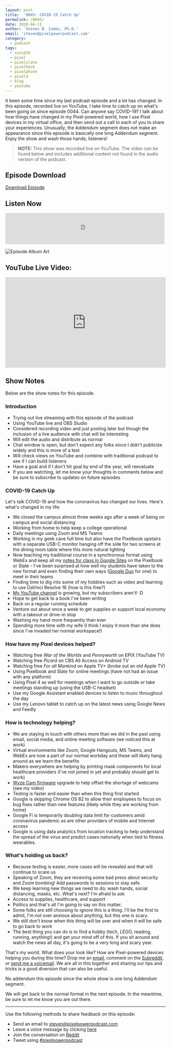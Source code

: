 ```yaml
---
layout: post
title:  '0045: COVID-19 Catch Up'
permalink: /0045/
date: 2020-04-11
author: 'Steven B. Combs, Ph.D.'
email: 'steven@pixelpowerpodcast.com'
category:
  - podcast
tags:
  - covid19
  - pixel
  - pixelslate
  - pixelbook
  - pixelphone
  - pixel4
  - blog
  - youtube
---
```


It been some time since my last podcast episode and a lot has changed. In this episode, recorded live on YouTube, I take time to catch up on what's been going on since episode 0044. Can anyone say COVID-19? I talk about how things have changed in my Pixel-powered world, how I use Pixel devices in my virtual office, and then send out a call to each of you to share your experiences. Unusually, the Addendum segment does not make an appearance since this episode is basically one long Addendum segment. Enjoy the show and wash those hands, listeners!

> **NOTE:** This show was recorded live on YouTube. The video can be found below and includes additional content not found in the audio version of the podcast.

## Episode Download

[Download Episode](https://s3-us-west-2.amazonaws.com/anchor-audio-bank/staging/2020-3-11/63708558-44100-2-e759751d4db6c.m4a)

## Listen Now

<p><iframe src="https://anchor.fm/pixelpowerpodcast/embed/episodes/0045-COVID-19-Catch-Up-ecltvt" height="98px" width="500px" frameborder="0" scrolling="no"></iframe></p>

![Episode Album Art](/images/album-art/2020/0045.png)

## YouTube Live Video:

<div style="position:relative;padding-top:56.25%;"><p><iframe src="https://www.youtube.com/embed/V46Y80tryOc" frameborder="0" allowfullscreen style="position:absolute;top:0;left:0;width:100%;height:100%;"></iframe></p>
</div>

## Show Notes

Below are the show notes for this episode.

### Introduction

* Trying out live streaming with this episode of the podcast
* Using YouTube live and OBS Studio
* Considered recording video and just posting later but though the inclusion of a live audience with chat will be interesting
* Will edit the audio and distribute as normal
* Chat window is open, but don't expect any folks since I didn't publicize widely and this is more of a test
* Will check views on YouTube and combine with traditional podcast to see if I can build listeners
* Have a goal and if I don't hit goal by end of the year, will reevaluate
* If you are watching, let me know your thoughts in comments below and be sure to subscribe to updates on future episodes

### COVID-19 Catch Up

Let's talk COVID-19 and how the coronavirus has changed our lives. Here's what's changed in my life:

* We closed the campus almost three weeks ago after a week of being on campus and social distancing
* Working from home to help keep a college operational
* Daily meetings using Zoom and MS Teams
* Working in my geek cave full time but also have the Pixelbook upstairs with a separate USB-C monitor hanging off the side for two screens at the dining room table where this more natural lighting
* Now teaching my traditional course in a synchronous format using WebEx and keep all my [notes for class in Google Sites](https://sites.google.com/site/stevencombs/home/instruction/design-thinking-in-technology) on the Pixelbook or Slate - I've been surprised at how well my students have taken to the new format and even finding their own ways ([Google Duo](https://duo.google.com) for one) to meet in their teams
* Finding time to dig into some of my hobbies such as video and learning to use DaVinci Resolve 16 (how is this free?)
* [My YouTube channel](https://www.youtube.com/user/stevencombs) is growing, but my subscribers aren't! :D
* Hope to get back to a book I've been writing
* Back on a regular running schedule
* Venture out about once a week to get supplies or support local economy with a takeout or drive-in stop
* Washing my hand more frequently than ever
* Spending more time with my wife (I think I enjoy it more than she does since I've invaded her normal workspace!)

### How have my Pixel devices helped?

* Watching free _War of the Worlds_ and _Pennyworth_ on EPIX (YouTube TV)
* Watching free _Picard_ on CBS All Access on Android TV
* Watching free _For all Mankind_ on Apple TV+ (broke out an old Apple TV)
* Using Pixelbook and Slate for online meetings (have not had an issue with any platform)
* Using Pixel 4 as well for meetings when I want to go outside or take meetings standing up (using the USB-C headset)
* Use my Google Assistant enabled devices to listen to music throughout the day
* Use my Lenovo tablet to catch up on the latest news using Google News and Feedly

### How is technology helping?

* We are staying in touch with others more than we did in the past using email, social media, and online meeting software (we noticed this at work)
* Virtual environments like Zoom, Google Hangouts, MS Teams, and WebEx are now a part of our normal workday and these will likely hang around as we learn the benefits
* Makers everywhere are helping by printing mask components for local healthcare providers (I've not joined in yet and probably should get to work)
* [Wyze Cam firmware](https://www.stevencombs.com/gadgets/2020/04/05/wyzecam-to-webcam.html) upgrade to help offset the shortage of webcams (see my video)
* Testing is faster and easier than when this thing first started
* Google is skipping Chrome OS 82 to allow their employees to focus on bug fixes rather than new features (likely while they are working from home)
* Google Fi is temporarily doubling data limit for customers amid coronavirus pandemic as are other providers of mobile and Internet access
* Google is using data analytics from location tracking to help understand the spread of the virus and predict cases nationally when tied to fitness wearables.

### What's holding us back?

* Because testing is easier, more cases will be revealed and that will continue to scare us
* Speaking of Zoom, they are receiving some bad press about security and Zoom bombing! Add passwords to sessions to stay safe.
* We keep learning new things we need to do; wash hands, social distancing, masks, etc. What's next? I'm afraid to ask
* Access to supplies, healthcare, and support
* Politics and that's all I'm going to say on this matter.
* Some folks are still choosing to ignore this is a thing. I'll be the first to admit, I'm not over anxious about anything, but this one is scary.
* We still don't know when this thing will be over and when it will be safe to go back to work
* The best thing you can do is to find a hobby (tech, LEGO, reading, running, anything!) and get your mind off of this. If you sit around and watch the news all day, it's going to be a very long and scary year.

That's my world. What does your look like? How are Pixel-powered devices helping you during this time? Drop me an [email](steven@pixelpowerpodcast.com), comment on the [Subreddit](https://www.reddit.com/r/pixelpowerpodcast/), or [send me a voicemail](https://anchor.fm/pixelpowerpodcast/message). We are all in this together and sharing our tips and tricks is a good diversion that can also be useful.

No addendum this episode since the whole show is one long Addendum segment.

We will get back to the normal format in the next episode. In the meantime, be sure to let me know you are out there.

----------

Use the following methods to share feedback on this episode:

* Send an email to <steven@pixelpowerpodcast.com>
* Leave a voice message by clicking [here](https://anchor.fm/pixelpowerpodcast/message)
* Join the conversation on [Reddit](https://www.reddit.com/r/pixelpowerpodcast/)
* Tweet using [#pixelpowerpodcast](https://twitter.com/search?q=%23pixelpowerpodcast&src=typed_query)
